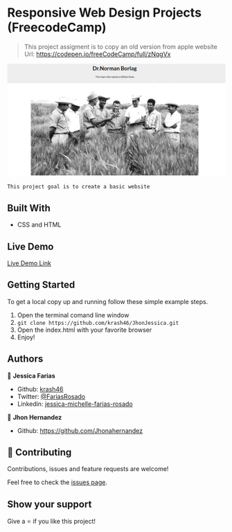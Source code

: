 # Responsive Web Design Projects (FreecodeCamp)

> This project assigment is to copy an old version from apple website
Url: https://codepen.io/freeCodeCamp/full/zNqgVx

![screenshot](/assets/Images/screenshot.png)

    This project goal is to create a basic website

## Built With

- CSS and HTML

## Live Demo

[Live Demo Link](https://krash46.github.io/JhonJessica/)


## Getting Started

To get a local copy up and running follow these simple example steps.

1. Open the terminal comand line window
2. ``` git clone https://github.com/krash46/JhonJessica.git ```
3. Open the index.html with your favorite browser
4. Enjoy!


## Authors

👤 **Jessica Farias**

- Github: [krash46](https://github.com/krash46)
- Twitter: [@FariasRosado](https://twitter.com/FariasRosado)
- Linkedin: [jessica-michelle-farias-rosado](https://www.linkedin.com/in/jessica-michelle-farias-rosado/)

👤 **Jhon Hernandez**

- Github: https://github.com/Jhonahernandez

## 🤝 Contributing

Contributions, issues and feature requests are welcome!

Feel free to check the [issues page](issues/).

## Show your support

Give a ⭐️ if you like this project!
